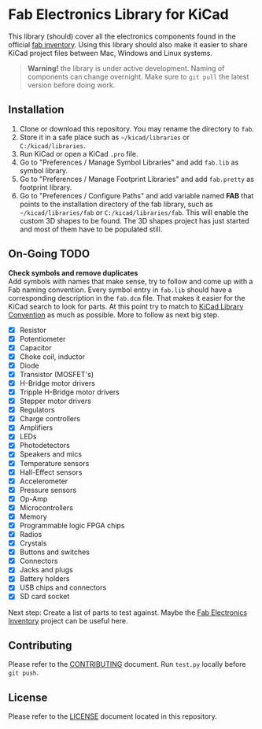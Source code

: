 # Fab Electronics Library for KiCad

This library (should) cover all the electronics components found in the official [fab inventory](http://fab.cba.mit.edu/about/fab/inv.html). Using this library should also make it easier to share KiCad project files between Mac, Windows and Linux systems.

> **Warning!** the library is under active development. Naming of components can change overnight. Make sure to `git pull` the latest version before doing work.

## Installation

1. Clone or download this repository. You may rename the directory to `fab`.
2. Store it in a safe place such as `~/kicad/libraries` or `C:/kicad/libraries`.
3. Run KiCad or open a KiCad `.pro` file.
4. Go to "Preferences / Manage Symbol Libraries" and add `fab.lib` as symbol library.
5. Go to "Preferences / Manage Footprint Libraries" and add `fab.pretty` as footprint library.
6. Go to "Preferences / Configure Paths" and add variable named **FAB** that points to the installation directory of the fab library, such as `~/kicad/libraries/fab` or `C:/kicad/libraries/fab`. This will enable the custom 3D shapes to be found. The 3D shapes project has just started and most of them have to be populated still.

## On-Going TODO

**Check symbols and remove duplicates**  
Add symbols with names that make sense, try to follow and come up with a Fab naming convention. Every symbol entry in `fab.lib` should have a corresponding description in the `fab.dcm` file. That makes it easier for the KiCad search to look for parts. At this point try to match to [KiCad Library Convention](https://kicad-pcb.org/libraries/klc/) as much as possible. More to follow as next big step.

- [x] Resistor
- [x] Potentiometer
- [x] Capacitor
- [x] Choke coil, inductor
- [x] Diode
- [x] Transistor (MOSFET's)
- [x] H-Bridge motor drivers
- [x] Tripple H-Bridge motor drivers
- [x] Stepper motor drivers
- [x] Regulators
- [x] Charge controllers
- [x] Amplifiers
- [x] LEDs
- [x] Photodetectors
- [x] Speakers and mics
- [x] Temperature sensors
- [x] Hall-Effect sensors
- [x] Accelerometer
- [x] Pressure sensors
- [x] Op-Amp
- [x] Microcontrollers
- [x] Memory
- [x] Programmable logic FPGA chips
- [x] Radios
- [x] Crystals
- [x] Buttons and switches
- [x] Connectors
- [x] Jacks and plugs
- [x] Battery holders
- [x] USB chips and connectors
- [x] SD card socket

Next step: Create a list of parts to test against. Maybe the [Fab Electronics Inventory](https://gitlab.fabcloud.org/pub/inventory/electronics) project can be useful here.

## Contributing

Please refer to the [CONTRIBUTING](CONTRIBUTING.md) document. Run `test.py` locally before `git push`.

## License

Please refer to the [LICENSE](LICENSE) document located in this repository.
